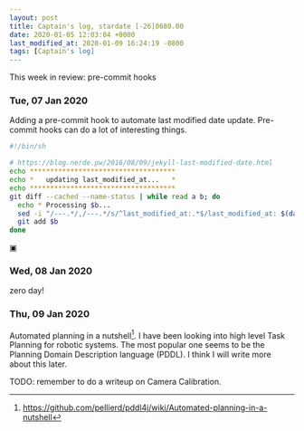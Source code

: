 ```yaml
---
layout: post
title: Captain's log, stardate [-26]0680.00
date: 2020-01-05 12:03:04 +0000
last_modified_at: 2020-01-09 16:24:19 -0800
tags: [Captain's log]
---
```


This week in review: pre-commit hooks

<!-- more -->

### Tue, 07 Jan 2020
Adding a pre-commit hook to automate last modified date update. Pre-commit
hooks can do a lot of interesting things.

```bash
#!/bin/sh

# https://blog.nerde.pw/2016/08/09/jekyll-last-modified-date.html
echo ************************************
echo *   updating last_modified_at...   *
echo ************************************
git diff --cached --name-status | while read a b; do
  echo * Processing $b...
  sed -i "/---.*/,/---.*/s/^last_modified_at:.*$/last_modified_at: $(date "+%Y-%m-%d %T %z")/" $b
  git add $b
done
```
▣

### Wed, 08 Jan 2020
zero day!

### Thu, 09 Jan 2020
Automated planning in a nutshell[^1]. I have been looking into high level
Task Planning for robotic systems. The most popular one seems to be the Planning
Domain Description language (PDDL). I think I will write more about this later.

TODO: remember to do a writeup on Camera Calibration.

[^1]: <https://github.com/pellierd/pddl4j/wiki/Automated-planning-in-a-nutshell>
